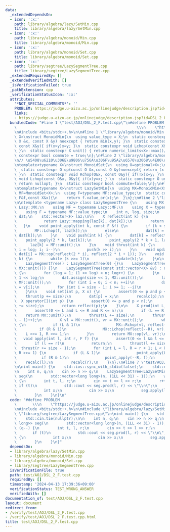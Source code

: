 ```yaml
---
data:
  _extendedDependsOn:
  - icon: ':x:'
    path: library/algebra/lazy/SetMin.cpp
    title: library/algebra/lazy/SetMin.cpp
  - icon: ':x:'
    path: library/algebra/monoid/Min.cpp
    title: library/algebra/monoid/Min.cpp
  - icon: ':x:'
    path: library/algebra/monoid/Set.cpp
    title: library/algebra/monoid/Set.cpp
  - icon: ':x:'
    path: library/segtree/LazySegmentTree.cpp
    title: library/segtree/LazySegmentTree.cpp
  _extendedRequiredBy: []
  _extendedVerifiedWith: []
  _isVerificationFailed: true
  _pathExtension: cpp
  _verificationStatusIcon: ':x:'
  attributes:
    '*NOT_SPECIAL_COMMENTS*': ''
    PROBLEM: https://judge.u-aizu.ac.jp/onlinejudge/description.jsp?id=DSL_2_F
    links:
    - https://judge.u-aizu.ac.jp/onlinejudge/description.jsp?id=DSL_2_F
  bundledCode: "#line 1 \"test/AOJ/DSL_2_F.test.cpp\"\n#define PROBLEM           \
    \                                                     \\\n    \"https://judge.u-aizu.ac.jp/onlinejudge/description.jsp?id=DSL_2_F\"\
    \n#include <bits/stdc++.h>\n\n#line 1 \"library/algebra/monoid/Min.cpp\"\ntemplate<typename\
    \ X>\nstruct MonoidMin{\n  using value_type = X;\n  static constexpr X op(const\
    \ X &x, const X &y) noexcept { return min(x,y); }\n  static constexpr void Rchop(X&x,\
    \ const X&y){ if(x>y)x=y; }\n  static constexpr void Lchop(const X&x, X&y){ if(y>x)y=x;\
    \ }\n  static constexpr X unit() { return numeric_limits<X>::max()/2; }\n  static\
    \ constexpr bool commute = true;\n};\n#line 2 \"library/algebra/monoid/Set.cpp\"\
    \n// \u5408\u6210\u306E\u9806\u756A\u306F\u95A2\u6570\u3068\u4E00\u7DD2\u3060\u3088\
    \ntemplate<typename X>\nstruct MonoidSet{\n  using O=optional<X>;\n  using value_type=O;\n\
    \  static constexpr O op(const O &x,const O &y)noexcept{ return (x.has_value()?x:y);\
    \ }\n  static constexpr void Rchop(O&x, const O&y){ if(!x)x=y; }\n  static constexpr\
    \ void Lchop(const O&x, O&y){ if(x)y=x; } \n  static constexpr O unit()noexcept{\
    \ return nullopt; }\n  static constexpr bool commute=false;\n};\n#line 4 \"library/algebra/lazy/SetMin.cpp\"\
    \ntemplate<typename X>\nstruct LazySetMin{\n  using MX=MonoidMin<X>;\n  using\
    \ MF=MonoidSet<X>;\n  using F=typename MF::value_type;\n  static constexpr X mapping(const\
    \ F&f,const X&x){\n    return f.value_or(x);\n  }\n};\n#line 2 \"library/segtree/LazySegmentTree.cpp\"\
    \n\ntemplate <typename Lazy> class LazySegmentTree {\n    using MX = typename\
    \ Lazy::MX;\n    using MF = typename Lazy::MF;\n    using X = typename MX::value_type;\n\
    \    using F = typename MF::value_type;\n    int n, log, size;\n    std::vector<X>\
    \ dat;\n    std::vector<F> laz;\n\n    X reflect(int k) {\n        if (k < size)\n\
    \            return Lazy::mapping(laz[k], dat[k]);\n        return dat[k];\n \
    \   }\n    void point_apply(int k, const F &f) {\n        if (k < size)\n    \
    \        MF::Lchop(f, laz[k]);\n        else\n            dat[k] = Lazy::mapping(f,\
    \ dat[k]);\n    }\n    void push(int k) {\n        dat[k] = reflect(k);\n    \
    \    point_apply(2 * k, laz[k]);\n        point_apply(2 * k + 1, laz[k]);\n  \
    \      laz[k] = MF::unit();\n    }\n    void thrust(int k) {\n        for (int\
    \ i = log; i; i--)\n            push(k >> i);\n    }\n    void update(int i) {\
    \ dat[i] = MX::op(reflect(2 * i), reflect(2 * i + 1)); }\n    void recalc(int\
    \ k) {\n        while (k >>= 1)\n            update(k);\n    }\n\n  public:\n\
    \    LazySegmentTree() : LazySegmentTree(0) {}\n    LazySegmentTree(int n) : LazySegmentTree(vector<X>(n,\
    \ MX::unit())) {}\n    LazySegmentTree(const std::vector<X> &v) : n(v.size())\
    \ {\n        for (log = 1; (1 << log) < n; log++) {\n        }\n        size =\
    \ 1 << log;\n        dat.assign(size << 1, MX::unit());\n        laz.assign(size,\
    \ MF::unit());\n        for (int i = 0; i < n; ++i)\n            dat[size + i]\
    \ = v[i];\n        for (int i = size - 1; i >= 1; --i)\n            update(i);\n\
    \    }\n\n    void set(int p, X x) {\n        assert(0 <= p and p < n);\n    \
    \    thrust(p += size);\n        dat[p] = x;\n        recalc(p);\n    }\n\n  \
    \  X operator[](int p) {\n        assert(0 <= p and p < n);\n        thrust(p\
    \ += size);\n        return reflect(p);\n    }\n\n    X prod(int L, int R) {\n\
    \        assert(0 <= L and L <= R and R <= n);\n        if (L == R)\n        \
    \    return MX::unit();\n        thrust(L += size);\n        thrust((R += size\
    \ - 1)++);\n        X vl = MX::unit(), vr = MX::unit();\n        while (L < R)\
    \ {\n            if (L & 1)\n                MX::Rchop(vl, reflect(L++));\n  \
    \          if (R & 1)\n                MX::Lchop(reflect(--R), vr);\n        \
    \    L >>= 1, R >>= 1;\n        }\n        return MX::op(vl, vr);\n    }\n\n \
    \   void apply(int l, int r, F f) {\n        assert(0 <= l && l <= r && r <= n);\n\
    \        if (l == r)\n            return;\n        thrust(l += size);\n      \
    \  thrust(r += size - 1);\n        for (int L = l, R = r + 1; L < R; L >>= 1,\
    \ R >>= 1) {\n            if (L & 1)\n                point_apply(L++, f);\n \
    \           if (R & 1)\n                point_apply(--R, f);\n        }\n    \
    \    recalc(l);\n        recalc(r);\n    }\n};\n#line 7 \"test/AOJ/DSL_2_F.test.cpp\"\
    \n\nint main() {\n    std::ios::sync_with_stdio(false);\n    std::cin.tie(nullptr);\n\
    \n    int n, q;\n    cin >> n >> q;\n    LazySegmentTree<LazySetMin<long long>>\
    \ seg(\n        std::vector<long long>(n, (1LL << 31) - 1));\n    while (q--)\
    \ {\n        int t, l, r;\n        cin >> t >> l >> r;\n        r++;\n       \
    \ if (t)\n            std::cout << seg.prod(l, r) << \"\\n\";\n        else {\n\
    \            int x;\n            cin >> x;\n            seg.apply(l, r, x);\n\
    \        }\n    }\n}\n"
  code: "#define PROBLEM                                                         \
    \       \\\n    \"https://judge.u-aizu.ac.jp/onlinejudge/description.jsp?id=DSL_2_F\"\
    \n#include <bits/stdc++.h>\n\n#include \"library/algebra/lazy/SetMin.cpp\"\n#include\
    \ \"library/segtree/LazySegmentTree.cpp\"\n\nint main() {\n    std::ios::sync_with_stdio(false);\n\
    \    std::cin.tie(nullptr);\n\n    int n, q;\n    cin >> n >> q;\n    LazySegmentTree<LazySetMin<long\
    \ long>> seg(\n        std::vector<long long>(n, (1LL << 31) - 1));\n    while\
    \ (q--) {\n        int t, l, r;\n        cin >> t >> l >> r;\n        r++;\n \
    \       if (t)\n            std::cout << seg.prod(l, r) << \"\\n\";\n        else\
    \ {\n            int x;\n            cin >> x;\n            seg.apply(l, r, x);\n\
    \        }\n    }\n}"
  dependsOn:
  - library/algebra/lazy/SetMin.cpp
  - library/algebra/monoid/Min.cpp
  - library/algebra/monoid/Set.cpp
  - library/segtree/LazySegmentTree.cpp
  isVerificationFile: true
  path: test/AOJ/DSL_2_F.test.cpp
  requiredBy: []
  timestamp: '2024-04-13 17:39:36+09:00'
  verificationStatus: TEST_WRONG_ANSWER
  verifiedWith: []
documentation_of: test/AOJ/DSL_2_F.test.cpp
layout: document
redirect_from:
- /verify/test/AOJ/DSL_2_F.test.cpp
- /verify/test/AOJ/DSL_2_F.test.cpp.html
title: test/AOJ/DSL_2_F.test.cpp
---
```

